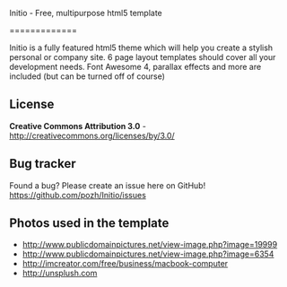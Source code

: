 Initio - Free, multipurpose html5 template

=============

Initio is a fully featured html5 theme which will help you create a stylish personal or company site.
6 page layout templates should cover all your development needs. 
Font Awesome 4, parallax effects and more are included (but can be turned off of course)


License
-------
**Creative Commons Attribution 3.0** - http://creativecommons.org/licenses/by/3.0/


Bug tracker
-----------

Found a bug? Please create an issue here on GitHub! 
https://github.com/pozh/Initio/issues


Photos used in the template
-------
* http://www.publicdomainpictures.net/view-image.php?image=19999
* http://www.publicdomainpictures.net/view-image.php?image=6354
* http://imcreator.com/free/business/macbook-computer
* http://unsplush.com